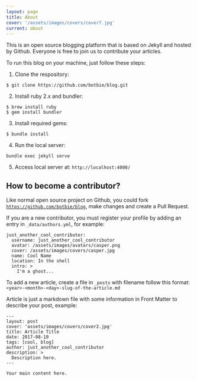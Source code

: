 ```yaml
---
layout: page
title: About
cover: '/assets/images/covers/cover7.jpg'
current: about
---
```


This is an open source blogging platform that is based on Jekyll and hosted by Github. Everyone is free to join us to contribute your articles.

To run this blog on your machine, just follow these steps:

1. Clone the respository:
```
$ git clone https://github.com/botbie/blog.git
```
2. Install ruby 2.x and bundler:
```
$ brew install ruby
$ gem install bundler
```
3. Install required gems:
```
$ bundle install
```
4. Run the local server:
```
bundle exec jekyll serve
```
5. Access local server at: `http://localhost:4000/`

## How to become a contributor?

Like normal open source project on Github, you could fork [`https://github.com/botbie/blog`](https://github.com/botbie/blog), make changes and create a Pull Request.

If you are a new contributor, you must register your profile by adding an entry in `_data/authors.yml`, for example:
```
just_another_cool_contributor:
  username: just_another_cool_contributor
  avatar: /assets/images/avatars/casper.png
  cover: /assets/images/covers/casper.jpg
  name: Cool Name
  location: In the shell
  intro: >
    I'm a ghost...
```

To add a new article, create a file in `_posts` with filename follow this format: `<year>-<month>-<day>-slug-of-the-article.md`

Article is just a markdown file with some information in Front Matter to describe your post, example:
```
---
layout: post
cover: 'assets/images/covers/cover2.jpg'
title: Article Title
date: 2017-08-10
tags: [cool, blog]
author: just_another_cool_contributor
description: >
  Description here.
---

Your main content here.
```
